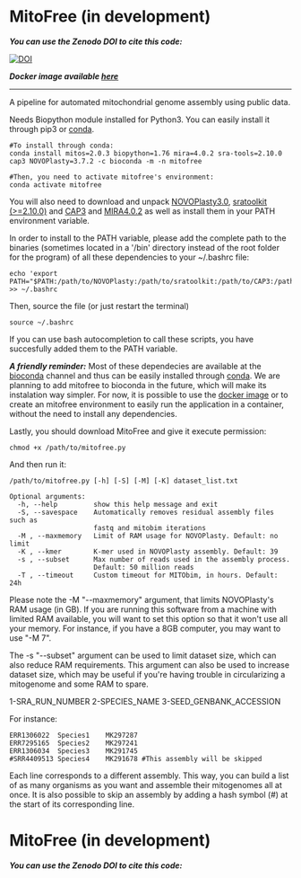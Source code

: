 # MitoFree (in development)

***You can use the Zenodo DOI to cite this code:*** 

[![DOI](https://zenodo.org/badge/171532531.svg)](https://zenodo.org/badge/latestdoi/171532531)

***Docker image available [here](https://hub.docker.com/repository/docker/gavieira/mitofree/general)***

---

A pipeline for automated mitochondrial genome assembly using public data.

Needs Biopython module installed for Python3. You can easily install it through pip3 or [conda](https://docs.conda.io/en/latest/).


```
#To install through conda:
conda install mitos=2.0.3 biopython=1.76 mira=4.0.2 sra-tools=2.10.0 cap3 NOVOPlasty=3.7.2 -c bioconda -m -n mitofree

#Then, you need to activate mitofree's environment:
conda activate mitofree
```

You will also need to download and unpack [NOVOPlasty3.0](https://github.com/ndierckx/NOVOPlasty), [sratoolkit (>=2.10.0)](https://www.ncbi.nlm.nih.gov/sra/docs/toolkitsoft/) and [CAP3](http://seq.cs.iastate.edu/cap3.html) and [MIRA4.0.2](https://ufpr.dl.sourceforge.net/project/mira-assembler/MIRA/stable/mira_4.0.2_linux-gnu_x86_64_static.tar.bz2) as well as install them in your PATH environment variable.

In order to install to the PATH variable, please add the complete path to the binaries (sometimes located in a '/bin' directory instead of the root folder for the program) of all these dependencies to your ~/.bashrc file:

```
echo 'export PATH="$PATH:/path/to/NOVOPlasty:/path/to/sratoolkit:/path/to/CAP3:/path/to/MITObim:/path/to/MIRA"' >> ~/.bashrc
```

Then, source the file (or just restart the terminal)

```
source ~/.bashrc
```

If you can use bash autocompletion to call these scripts, you have succesfully added them to the PATH variable.

***A friendly reminder:*** Most of these dependecies are available at the [bioconda](https://bioconda.github.io/) channel and thus can be easily installed through [conda](https://docs.conda.io/en/latest/). We are planning to add mitofree to bioconda in the future, which will make its instalation way simpler. For now, it is possible to use the [docker image](https://hub.docker.com/repository/docker/gavieira/mitofree/general) or to create an mitofree environment to easily run the application in a container, without the need to install any dependencies.


Lastly, you should download MitoFree and give it execute permission:

```
chmod +x /path/to/mitofree.py
```

And then run it:

```
/path/to/mitofree.py [-h] [-S] [-M] [-K] dataset_list.txt

Optional arguments:
  -h, --help         show this help message and exit
  -S, --savespace    Automatically removes residual assembly files such as
                     fastq and mitobim iterations
  -M , --maxmemory   Limit of RAM usage for NOVOPlasty. Default: no limit
  -K , --kmer        K-mer used in NOVOPlasty assembly. Default: 39
  -s , --subset      Max number of reads used in the assembly process.
                     Default: 50 million reads
  -T , --timeout     Custom timeout for MITObim, in hours. Default: 24h
```

Please note the -M "--maxmemory" argument, that limits NOVOPlasty's RAM usage (in GB). If you are running this software from a machine with limited RAM available, you will want to set this option so that it won't use all your memory. For instance, if you have a 8GB computer, you may want to use "-M 7".

The -s "--subset" argument can be used to limit dataset size, which can also reduce RAM requirements. This argument can also be used to increase dataset size, which may be useful if you're having trouble in circularizing a mitogenome and some RAM to spare. 

1-SRA_RUN_NUMBER        2-SPECIES_NAME          3-SEED_GENBANK_ACCESSION

For instance:

```
ERR1306022	Species1	MK297287
ERR7295165	Species2	MK297241
ERR1306034	Species3	MK291745
#SRR4409513	Species4	MK291678 #This assembly will be skipped
```

Each line corresponds to a different assembly. This way, you can build a list of as many organisms as you want and assemble their mitogenomes all at once. It is also possible to skip an assembly by adding a hash symbol (#) at the start of its corresponding line.
# MitoFree (in development)

***You can use the Zenodo DOI to cite this code:*** 

